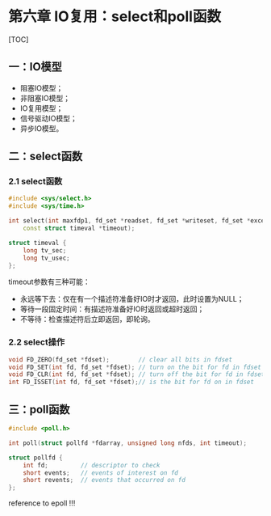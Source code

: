 # 第六章 IO复用：select和poll函数

[TOC]



## 一：IO模型

- 阻塞IO模型；
- 非阻塞IO模型；
- IO复用模型；
- 信号驱动IO模型；
- 异步IO模型。





## 二：select函数

### 2.1 select函数

```c++
#include <sys/select.h>
#include <sys/time.h>

int select(int maxfdp1, fd_set *readset, fd_set *writeset, fd_set *exceptset,
	const struct timeval *timeout);

struct timeval {
	long tv_sec;
	long tv_usec;
};
```

timeout参数有三种可能：

- 永远等下去：仅在有一个描述符准备好IO时才返回，此时设置为NULL；
- 等待一段固定时间：有描述符准备好IO时返回或超时返回；
- 不等待：检查描述符后立即返回，即轮询。

### 2.2 select操作

```c++
void FD_ZERO(fd_set *fdset);		// clear all bits in fdset
void FD_SET(int fd, fd_set *fdset);	// turn on the bit for fd in fdset
void FD_CLR(int fd, fd_set *fdset);	// turn off the bit for fd in fdset
int FD_ISSET(int fd, fd_set *fdset);// is the bit for fd on in fdset
```





## 三：poll函数

```c++
#include <poll.h>

int poll(struct pollfd *fdarray, unsigned long nfds, int timeout);

struct pollfd {
	int fd;			// descriptor to check
  	short events;	// events of interest on fd
	short revents;	// events that occurred on fd
};
```

reference to epoll !!!

